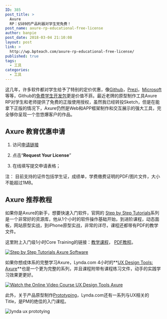 ```yaml
---
ID: 385
post_title: >
  Axure
  RP：$589的产品利器对学生党免费！
post_name: axure-rp-educational-free-license
author: banpie
post_date: 2018-03-04 21:10:08
layout: post
link: >
  http://wp.bpteach.com/axure-rp-educational-free-license/
published: true
tags:
  - 工具
categories:
  - 工具
---
```

这几年，许多软件都对学生给予了特别的定价优惠，像[Github](https://education.github.com/)，[Prezi](http://prezi.com/pricing-8/edu/)，[Microsoft](http://products.office.com/en-us/student/office-in-education)等等，Github的[免费学生开发包](https://education.github.com/pack/)更是价值不菲。最近老牌的原型制作工具Axure RP对学生和老师提供了免费的正版使用授权，虽然我已经转投Sketch，但是在能拿下正版的情况下，Axure仍然是Web和APP框架制作和交互展示的强大工具，完全够你呈现一个忽悠爆客户的作品。

## Axure 教育优惠申请

1.  访问[申请链接](http://us6.campaign-archive2.com/?u=2491cf4a7299d18cd6b34c53d&amp;id=56fabb2321&amp;e=dde0e6327b)

2.  点击“**Request Your License**”

3.  在线填写提交申请表格；

注： 目前支持的证件包括学生证，成绩单，学费缴费证明的PDF/图片文件，大小不能超过1MB。

## Axure 推荐教程

如果你是Axure的新手，想要快速入门软件，官网的 [Step by Step Tutorials](http://www.axure.com/tutorials)系列是一个非常好的资源库，他从1个小时的软件操作基础开始，到进阶课程，动态面板，网站原型实战，到iPhone原型实战，非常的详尽，课程还都带有PDF的教学文件。

这里附上入门级1小时Core Training的链接：[教学课程](http://www.axure.com/learn/core/getting-started)， [PDF教程](http://d3g1p8ush40lh4.cloudfront.net/Tutorials/v7/AxureCoreTraining.pdf)。

[![Step by Step Tutorials   Axure Software](http://7arnhx.com1.z0.glb.clouddn.com/wp-content/uploads/2014/12/Step-by-Step-Tutorials-Axure-Software-600x549.png)](http://7arnhx.com1.z0.glb.clouddn.com/wp-content/uploads/2014/12/Step-by-Step-Tutorials-Axure-Software.png)

如果你想成体系的完整学习Axure，Lynda.com 4小时的**[UX Design Tools: Axure](http://www.lynda.com/Web-User-Experience-tutorials/UX-Design-Tools-Axure/157028-2.html)**也是一个更为完整的系列，并且课程附带有课程练习文件，动手的实践学习效果更更好。

[![Watch the Online Video Course UX Design Tools  Axure](http://7arnhx.com1.z0.glb.clouddn.com/wp-content/uploads/2014/12/Watch-the-Online-Video-Course-UX-Design-Tools-Axure-311x600.png)](http://7arnhx.com1.z0.glb.clouddn.com/wp-content/uploads/2014/12/Watch-the-Online-Video-Course-UX-Design-Tools-Axure.png)

此外，关于产品原型制作[Prototyping](http://www.lynda.com/Prototyping-training-tutorials/95-0.html)，Lynda.com还有一系列与UX相关的Title，是PM的绝佳的入门课程。

![lynda ux prototying](http://7arnhx.com1.z0.glb.clouddn.com/wp-content/uploads/2014/12/lynda-ux-prototying-488x600.png)